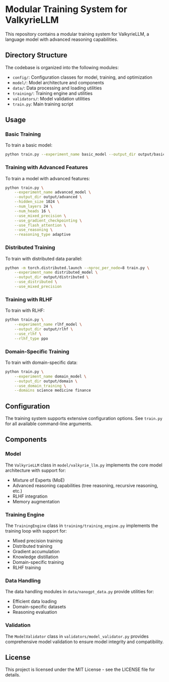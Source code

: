# Modular Training System for ValkyrieLLM

This repository contains a modular training system for ValkyrieLLM, a language model with advanced reasoning capabilities.

## Directory Structure

The codebase is organized into the following modules:

- `config/`: Configuration classes for model, training, and optimization
- `model/`: Model architecture and components
- `data/`: Data processing and loading utilities
- `training/`: Training engine and utilities
- `validators/`: Model validation utilities
- `train.py`: Main training script

## Usage

### Basic Training

To train a basic model:

```bash
python train.py --experiment_name basic_model --output_dir output/basic
```

### Training with Advanced Features

To train a model with advanced features:

```bash
python train.py \
    --experiment_name advanced_model \
    --output_dir output/advanced \
    --hidden_size 1024 \
    --num_layers 24 \
    --num_heads 16 \
    --use_mixed_precision \
    --use_gradient_checkpointing \
    --use_flash_attention \
    --use_reasoning \
    --reasoning_type adaptive
```

### Distributed Training

To train with distributed data parallel:

```bash
python -m torch.distributed.launch --nproc_per_node=8 train.py \
    --experiment_name distributed_model \
    --output_dir output/distributed \
    --use_distributed \
    --use_mixed_precision
```

### Training with RLHF

To train with RLHF:

```bash
python train.py \
    --experiment_name rlhf_model \
    --output_dir output/rlhf \
    --use_rlhf \
    --rlhf_type ppo
```

### Domain-Specific Training

To train with domain-specific data:

```bash
python train.py \
    --experiment_name domain_model \
    --output_dir output/domain \
    --use_domain_training \
    --domains science medicine finance
```

## Configuration

The training system supports extensive configuration options. See `train.py` for all available command-line arguments.

## Components

### Model

The `ValkyrieLLM` class in `model/valkyrie_llm.py` implements the core model architecture with support for:

- Mixture of Experts (MoE)
- Advanced reasoning capabilities (tree reasoning, recursive reasoning, etc.)
- RLHF integration
- Memory augmentation

### Training Engine

The `TrainingEngine` class in `training/training_engine.py` implements the training loop with support for:

- Mixed precision training
- Distributed training
- Gradient accumulation
- Knowledge distillation
- Domain-specific training
- RLHF training

### Data Handling

The data handling modules in `data/nanogpt_data.py` provide utilities for:

- Efficient data loading
- Domain-specific datasets
- Reasoning evaluation

### Validation

The `ModelValidator` class in `validators/model_validator.py` provides comprehensive model validation to ensure model integrity and compatibility.

## License

This project is licensed under the MIT License - see the LICENSE file for details. 